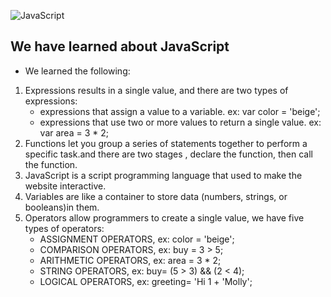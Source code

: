
![JavaScript](https://hackernoon.com/hn-images/1*bxEkHw1xewxOFjmGunb-Cw.png)


## We have learned about JavaScript

* We learned the following:

1. Expressions results in a single value, and there are two types of expressions:
    * expressions that assign a value to a variable. ex: var color = 'beige';
    * expressions that use two or more values to return a single value. ex: var area = 3 * 2;
2. Functions let you group a series of statements together to perform a specific task.and there are two stages , declare the function, then call the function.
3. JavaScript is a script programming language that used to make the website interactive.
4. Variables are like a container to store data (numbers, strings, or booleans)in them.
5. Operators allow programmers to create a single value, we have five types of operators:
    * ASSIGNMENT OPERATORS, ex: color = 'beige';
    * COMPARISON OPERATORS, ex: buy = 3 > 5;
    * ARITHMETIC OPERATORS, ex: area = 3 * 2;
    * STRING OPERATORS, ex: buy= (5 > 3) && (2 < 4);
    * LOGICAL OPERATORS, ex: greeting= 'Hi 1 + 'Molly';